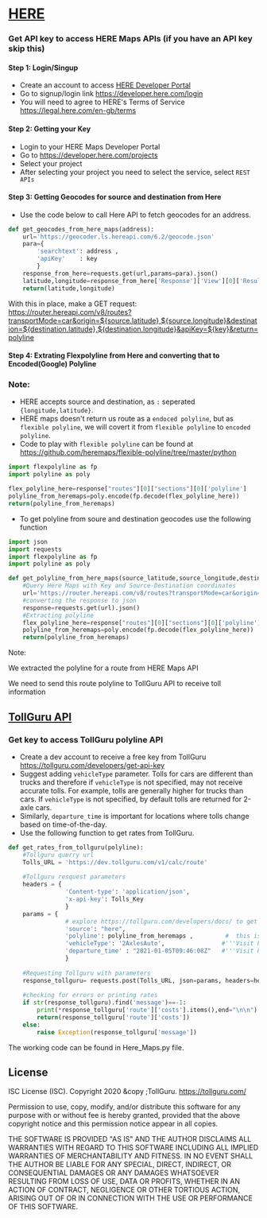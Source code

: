 # [HERE](https://developer.here.com/)

### Get API key to access HERE Maps APIs (if you have an API key skip this)
#### Step 1: Login/Singup
* Create an account to access [HERE Developer Portal](https://developer.here.com/)
* Go to signup/login link https://developer.here.com/login
* You will need to agree to HERE's Terms of Service https://legal.here.com/en-gb/terms

#### Step 2: Getting your Key
* Login to your HERE Maps Developer Portal
* Go to https://developer.here.com/projects
* Select your project
* After selecting your project you need to select the service, select
  `REST APIs`
  
#### Step 3: Getting Geocodes for source and destination from Here
* Use the code below to call Here API to fetch geocodes for an address.
```python
def get_geocodes_from_here_maps(address):
    url='https://geocoder.ls.hereapi.com/6.2/geocode.json'
    para={
        'searchtext': address ,
        'apiKey'    : key
        }
    response_from_here=requests.get(url,params=para).json()
    latitude,longitude=response_from_here['Response']['View'][0]['Result'][0]['Location']['DisplayPosition'].values()
    return(latitude,longitude)
```
With this in place, make a GET request: https://router.hereapi.com/v8/routes?transportMode=car&origin=${source.latitude},${source.longitude}&destination=${destination.latitude},${destination.longitude}&apiKey=${key}&return=polyline

#### Step 4: Extrating Flexpolyline from Here and converting that to Encoded(Google) Polyline
### Note:
* HERE accepts source and destination, as `:` seperated `{longitude,latitude}`.
* HERE maps doesn't return us route as a `endoced polyline`, but as
  `flexible polyline`, we will covert it from `flexible polyline` to
  `encoded polyline`.
* Code to play with `flexible polyline` can be found at https://github.com/heremaps/flexible-polyline/tree/master/python

```python
import flexpolyline as fp
import polyline as poly

flex_polyline_here=response["routes"][0]["sections"][0]['polyline']     # heremaps provide a flexpolyline
polyline_from_heremaps=poly.encode(fp.decode(flex_polyline_here))       # we converted that to encoded(google) polyline
return(polyline_from_heremaps)
```
* To get polyline from soure and destination geocodes use the following function
```python
import json
import requests
import flexpolyline as fp
import polyline as poly

def get_polyline_from_here_maps(source_latitude,source_longitude,destination_latitude,destination_longitude):
    #Query Here Maps with Key and Source-Destination coordinates
    url='https://router.hereapi.com/v8/routes?transportMode=car&origin={a},{b}&destination={c},{d}&apiKey={e}&return=polyline'.format(a=source_latitude,b=source_longitude,c=destination_latitude,d=destination_longitude,e=key)
    #converting the response to json
    response=requests.get(url).json()                               
    #Extracting polyline
    flex_polyline_here=response["routes"][0]["sections"][0]['polyline']     # heremaps provide a flexpolyline
    polyline_from_heremaps=poly.encode(fp.decode(flex_polyline_here))       # we converted that to encoded(google) polyline
    return(polyline_from_heremaps)
```

Note:

We extracted the polyline for a route from HERE Maps API

We need to send this route polyline to TollGuru API to receive toll information

## [TollGuru API](https://tollguru.com/developers/docs/)

### Get key to access TollGuru polyline API
* Create a dev account to receive a free key from TollGuru https://tollguru.com/developers/get-api-key
* Suggest adding `vehicleType` parameter. Tolls for cars are different than trucks and therefore if `vehicleType` is not specified, may not receive accurate tolls. For example, tolls are generally higher for trucks than cars. If `vehicleType` is not specified, by default tolls are returned for 2-axle cars. 
* Similarly, `departure_time` is important for locations where tolls change based on time-of-the-day.
* Use the following function to get rates from TollGuru.

```python
def get_rates_from_tollguru(polyline):
    #Tollguru querry url
    Tolls_URL = 'https://dev.tollguru.com/v1/calc/route'
    
    #Tollguru resquest parameters
    headers = {
                'Content-type': 'application/json',
                'x-api-key': Tolls_Key
                }
    params = {   
                # explore https://tollguru.com/developers/docs/ to get best off all the parameter that tollguru offers 
                'source': "here",
                'polyline': polyline_from_heremaps ,         #  this is polyline that we fetched from the mapping service     
                'vehicleType': '2AxlesAuto',                #'''Visit https://tollguru.com/developers/docs/#vehicle-types to know more options'''
                'departure_time' : "2021-01-05T09:46:08Z"   #'''Visit https://en.wikipedia.org/wiki/Unix_time to know the time format'''
                }
    
    #Requesting Tollguru with parameters
    response_tollguru= requests.post(Tolls_URL, json=params, headers=headers).json()
    
    #checking for errors or printing rates
    if str(response_tollguru).find('message')==-1:
        print(*response_tollguru['route']['costs'].items(),end="\n\n")
        return(response_tollguru['route']['costs'])
    else:
        raise Exception(response_tollguru['message'])
```

The working code can be found in Here_Maps.py file.

## License
ISC License (ISC). Copyright 2020 &copy ;TollGuru. https://tollguru.com/

Permission to use, copy, modify, and/or distribute this software for any purpose with or without fee is hereby granted, provided that the above copyright notice and this permission notice appear in all copies.

THE SOFTWARE IS PROVIDED "AS IS" AND THE AUTHOR DISCLAIMS ALL WARRANTIES WITH REGARD TO THIS SOFTWARE INCLUDING ALL IMPLIED WARRANTIES OF MERCHANTABILITY AND FITNESS. IN NO EVENT SHALL THE AUTHOR BE LIABLE FOR ANY SPECIAL, DIRECT, INDIRECT, OR CONSEQUENTIAL DAMAGES OR ANY DAMAGES WHATSOEVER RESULTING FROM LOSS OF USE, DATA OR PROFITS, WHETHER IN AN ACTION OF CONTRACT, NEGLIGENCE OR OTHER TORTIOUS ACTION, ARISING OUT OF OR IN CONNECTION WITH THE USE OR PERFORMANCE OF THIS SOFTWARE.
